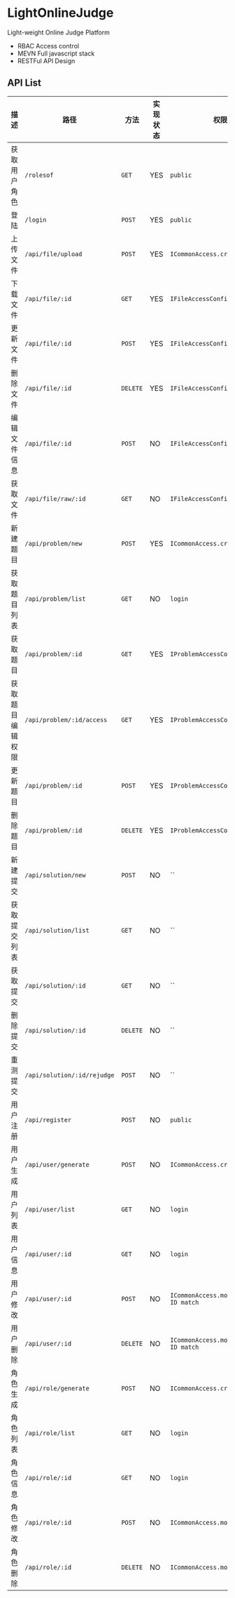 # LightOnlineJudge
Light-weight Online Judge Platform

- RBAC Access control
- MEVN Full javascript stack
- RESTFul API Design

## API List
|描述|路径|方法|实现状态|权限|
|-|-|-|-|-|
|获取用户角色|`/rolesof`|`GET`|YES|`public`|
|登陆|`/login`|`POST`|YES|`public`|
|上传文件|`/api/file/upload`|`POST`|YES|`ICommonAccess.createFile`|
|下载文件|`/api/file/:id`|`GET`|YES|`IFileAccessConfig.read`|
|更新文件|`/api/file/:id`|`POST`|YES|`IFileAccessConfig.modify`|
|删除文件|`/api/file/:id`|`DELETE`|YES|`IFileAccessConfig.modify`|
|编辑文件信息|`/api/file/:id`|`POST`|NO|`IFileAccessConfig.modify`|
|获取文件|`/api/file/raw/:id`|`GET`|NO|`IFileAccessConfig.read`|
|新建题目|`/api/problem/new`|`POST`|YES|`ICommonAccess.createProblem`|
|获取题目列表|`/api/problem/list`|`GET`|NO|`login`|
|获取题目|`/api/problem/:id`|`GET`|YES|`IProblemAccessConfig.read`|
|获取题目编辑权限|`/api/problem/:id/access`|`GET`|YES|`IProblemAccessConfig.read`|
|更新题目|`/api/problem/:id`|`POST`|YES|`IProblemAccessConfig.modify*`|
|删除题目|`/api/problem/:id`|`DELETE`|YES|`IProblemAccessConfig.remove`|
|新建提交|`/api/solution/new`|`POST`|NO|``|
|获取提交列表|`/api/solution/list`|`GET`|NO|``|
|获取提交|`/api/solution/:id`|`GET`|NO|``|
|删除提交|`/api/solution/:id`|`DELETE`|NO|``|
|重测提交|`/api/solution/:id/rejudge`|`POST`|NO|``|
|用户注册|`/api/register`|`POST`|NO|`public`|
|用户生成|`/api/user/generate`|`POST`|NO|`ICommonAccess.createUser`|
|用户列表|`/api/user/list`|`GET`|NO|`login`|
|用户信息|`/api/user/:id`|`GET`|NO|`login`|
|用户修改|`/api/user/:id`|`POST`|NO|`ICommonAccess.modifyUser or ID match`|
|用户删除|`/api/user/:id`|`DELETE`|NO|`ICommonAccess.modifyUser or ID match`|
|角色生成|`/api/role/generate`|`POST`|NO|`ICommonAccess.createRole`|
|角色列表|`/api/role/list`|`GET`|NO|`login`|
|角色信息|`/api/role/:id`|`GET`|NO|`login`|
|角色修改|`/api/role/:id`|`POST`|NO|`ICommonAccess.modifyRole`|
|角色删除|`/api/role/:id`|`DELETE`|NO|`ICommonAccess.modifyRole`|